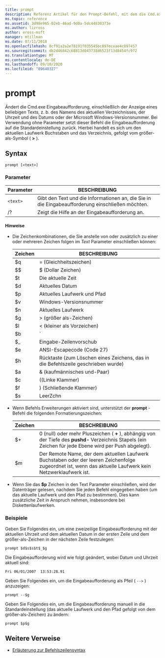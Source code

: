 ```yaml
---
title: prompt
description: Referenz Artikel für den Prompt-Befehl, mit dem die Cmd.exe Eingabeaufforderung angepasst wird.
ms.topic: reference
ms.assetid: 3d98e965-02eb-46ad-9d0a-5dc44830373e
ms.author: lizross
author: eross-msft
manager: mtillman
ms.date: 07/11/2018
ms.openlocfilehash: 8cf91a2a2e78191f035545bc897eceae4c897457
ms.sourcegitcommit: db2d46842c68813d043738d6523f13d8454fc972
ms.translationtype: MT
ms.contentlocale: de-DE
ms.lasthandoff: 09/10/2020
ms.locfileid: "89640327"
---
```

# <a name="prompt"></a>prompt

Ändert die Cmd.exe Eingabeaufforderung, einschließlich der Anzeige eines beliebigen Texts, z. b. des Namens des aktuellen Verzeichnisses, der Uhrzeit und des Datums oder der Microsoft Windows-Versionsnummer. Bei Verwendung ohne Parameter setzt dieser Befehl die Eingabeaufforderung auf die Standardeinstellung zurück. Hierbei handelt es sich um den aktuellen Laufwerk Buchstaben und das Verzeichnis, gefolgt vom größer-als-Symbol ( **>** ).

## <a name="syntax"></a>Syntax

```
prompt [<text>]
```

### <a name="parameters"></a>Parameter

| Parameter | BESCHREIBUNG |
|--|--|
| `<text>` | Gibt den Text und die Informationen an, die Sie in die Eingabeaufforderung einschließen möchten. |
| /? | Zeigt die Hilfe an der Eingabeaufforderung an. |

#### <a name="remarks"></a>Hinweise

- Die Zeichenkombinationen, die Sie anstelle von oder zusätzlich zu einer oder mehreren Zeichen folgen im *Text* Parameter einschließen können:

    | Zeichen | BESCHREIBUNG |
    |--|--|
    | $q | = (Gleichheitszeichen) |
    | $$ | $ (Dollar Zeichen) |
    | $t | Die aktuelle Zeit |
    | $d | Aktuelles Datum |
    | $p | Aktuelles Laufwerk und Pfad |
    | $v | Windows-Versionsnummer |
    | $n | Aktuelles Laufwerk |
    | $g | > (größer als-Zeichen) |
    | $l | < (kleiner als Vorzeichen) |
    | $b | `|` (Pipe-Symbol) |
    | $_ | Eingabe-Zeilenvorschub |
    | $e | ANSI-Escapecode (Code 27) |
    | $h | Rücktaste (zum Löschen eines Zeichens, das in die Befehlszeile geschrieben wurde) |
    | $a | & (kaufmännisches und-Paar) |
    | $c | ((Linke Klammer) |
    | $f | ) (Schließende Klammer) |
    | $s | LeerZchn |

- Wenn Befehls Erweiterungen aktiviert sind, unterstützt der **prompt** -Befehl die folgenden Formatierungszeichen:

    | Zeichen | BESCHREIBUNG |
    |--|--|
    | $+ | 0 (null) oder mehr Pluszeichen ( **+** ), abhängig von der Tiefe des **pushd-** Verzeichnis Stapels (ein Zeichen für jede Ebene wird per Push abgelegt). |
    | $m | Der Remote Name, der dem aktuellen Laufwerk Buchstaben oder der leeren Zeichenfolge zugeordnet ist, wenn das aktuelle Laufwerk kein Netzwerklaufwerk ist. |

- Wenn Sie das **$p** Zeichen in den Text Parameter einschließen, wird der Datenträger gelesen, nachdem Sie jeden Befehl eingegeben haben (um das aktuelle Laufwerk und den Pfad zu bestimmen). Dies kann zusätzliche Zeit in Anspruch nehmen, insbesondere bei Diskettenlaufwerken.

### <a name="examples"></a>Beispiele

Geben Sie Folgendes ein, um eine zweizeilige Eingabeaufforderung mit der aktuellen Uhrzeit und dem aktuellen Datum in der ersten Zeile und dem größer-als-Zeichen in der nächsten Zeile festzulegen:

```
prompt $d$s$s$t$_$g
```

Die Eingabeaufforderung wird wie folgt geändert, wobei Datum und Uhrzeit aktuell sind:

```
Fri 06/01/2007  13:53:28.91
```

Geben Sie Folgendes ein, um die Eingabeaufforderung als Pfeil ( `-->` ) anzuzeigen:

```
prompt --$g
```

Geben Sie Folgendes ein, um die Eingabeaufforderung manuell in die Standardeinstellung (das aktuelle Laufwerk und den Pfad gefolgt von dem größer-als-Zeichen) zu ändern:

```
prompt $p$g
```

## <a name="additional-references"></a>Weitere Verweise

- [Erläuterung zur Befehlszeilensyntax](command-line-syntax-key.md)
